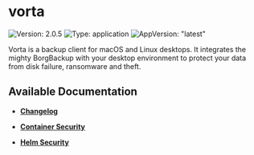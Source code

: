 # vorta

![Version: 2.0.5](https://img.shields.io/badge/Version-2.0.5-informational?style=flat-square) ![Type: application](https://img.shields.io/badge/Type-application-informational?style=flat-square) ![AppVersion: "latest"](https://img.shields.io/badge/AppVersion-"latest"-informational?style=flat-square)

Vorta is a backup client for macOS and Linux desktops. It integrates the mighty BorgBackup with your desktop environment to protect your data from disk failure, ransomware and theft.

## Available Documentation

- [**Changelog**](CHANGELOG)

- [**Container Security**](container-security)

- [**Helm Security**](helm-security)

